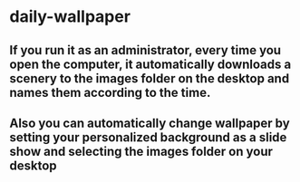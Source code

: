 # daily-wallpaper
## If you run it as an administrator, every time you open the computer, it automatically downloads a scenery to the images folder on the desktop and names them according to the time.

##  Also you can automatically change wallpaper by setting your personalized background as a slide show and selecting the images folder on your desktop
